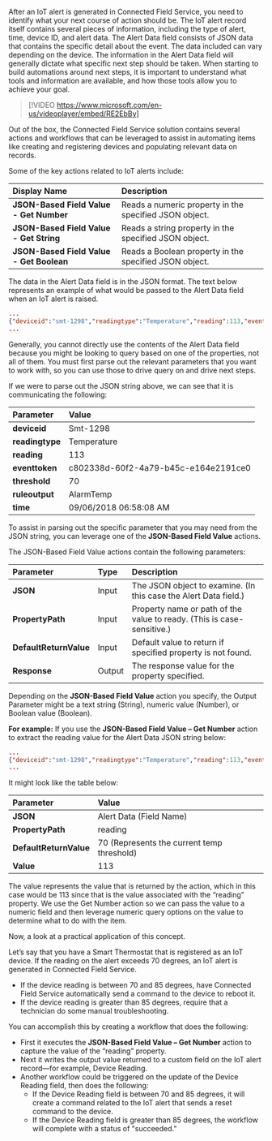 After an IoT alert is generated in Connected Field Service, you need to identify what your next course of action should be. The IoT alert record itself contains several pieces of information, including the type of alert, time, device ID, and alert data. The Alert Data field consists of JSON data that contains the specific detail about the event. The data included can vary depending on the device. The information in the Alert Data field will generally dictate what specific next step should be taken. When starting to build automations around next steps, it is important to understand what tools and information are available, and how those tools allow you to achieve your goal.  



<!--note from editor: not sure if this is the correct way to format a video.-->


> [!VIDEO https://www.microsoft.com/en-us/videoplayer/embed/RE2EbBy]

Out of the box, the Connected Field Service solution contains several actions and workflows that can be leveraged to assist in automating items like creating and registering devices and populating relevant data on records.  

Some of the key actions related to IoT alerts include:

| **Display Name** | **Description** |
| :-------------- | :--- |
| **JSON-Based Field Value - Get Number** | Reads a numeric property in the specified JSON object. |
| **JSON-Based Field Value - Get String** | Reads a string property in the specified JSON object. |
| **JSON-Based Field Value - Get Boolean** | Reads a Boolean property in the specified JSON object. |

The data in the Alert Data field is in the JSON format. The text below represents an example of what would be passed to the Alert Data field when an IoT alert is raised. 

```json
...
{"deviceid":"smt-1298","readingtype":"Temperature","reading":113,"eventtoken":"c802338d-60f2-4a79-b45c-e164e2191ce0","threshold":70,"ruleoutput":"AlarmTemp","time":"2018-09-06T15:58:08.964Z"}
...
``` 

Generally, you cannot directly use the contents of the Alert Data field because you might be looking to query based on one of the properties, not all of them. You must first parse out the relevant parameters that you want to work with, so you can use those to drive query on and drive next steps.    

If we were to parse out the JSON string above, we can see that it is communicating the following:

| **Parameter** | **Value** |
| :-------------- | :--- |
| **deviceid** | Smt-1298 |
| **readingtype** | Temperature |
| **reading** | 113 |
| **eventtoken** | c802338d-60f2-4a79-b45c-e164e2191ce0 |
| **threshold** | 70 |
| **ruleoutput** | AlarmTemp |
| **time** | 09/06/2018 06:58:08 AM |

To assist in parsing out the specific parameter that you may need from the JSON string, you can leverage one of the **JSON-Based Field Value** actions.  

The JSON-Based Field Value actions contain the following parameters:

| **Parameter** | **Type** | **Description** |
| :-------------- | :--- | :--- |
| **JSON** | Input | The JSON object to examine. (In this case the Alert Data field.) |
| **PropertyPath** | Input | Property name or path of the value to ready. (This is case-sensitive.) |
| **DefaultReturnValue** | Input | Default value to return if specified property is not found. |
| **Response** | Output | The response value for the property specified.  |

Depending on the **JSON-Based Field Value** action you specify, the Output Parameter might be a text string (String), numeric value (Number), or Boolean value (Boolean).  


**For example:** If you use the **JSON-Based Field Value – Get Number** action to extract the reading value for the Alert Data JSON string below: 

```json
...
{"deviceid":"smt-1298","readingtype":"Temperature","reading":113,"eventtoken":"c802338d-60f2-4a79-b45c-e164e2191ce0","threshold":70,"ruleoutput":"AlarmTemp","time":"2018-09-06T15:58:08.964Z"}
...
``` 

It might look like the table below:

| **Parameter** | **Value** |
| :-------------- | :--- |
| **JSON** | Alert Data (Field Name) |
| **PropertyPath** | reading  |
| **DefaultReturnValue** | 70 (Represents the current temp threshold)  |
| **Value** | 113 |

The value represents the value that is returned by the action, which in this case would be 113 since that is the value associated with the “reading” property. We use the Get Number action so we can pass the value to a numeric field and then leverage numeric query options on the value to determine what to do with the item.   

Now, a look at a practical application of this concept.

Let’s say that you have a Smart Thermostat that is registered as an IoT device. If the reading on the alert exceeds 70 degrees, an IoT alert is generated in Connected Field Service.  

- If the device reading is between 70 and 85 degrees, have Connected Field Service automatically send a command to the device to reboot it. 
- If the device reading is greater than 85 degrees, require that a technician do some manual troubleshooting.  

You can accomplish this by creating a workflow that does the following: 

- First it executes the **JSON-Based Field Value – Get Number** action to capture the value of the “reading” property.
- Next it writes the output value returned to a custom field on the IoT alert record—for example, Device Reading.
- Another workflow could be triggered on the update of the Device Reading field, then does the following:
	- If the Device Reading field is between 70 and 85 degrees, it will create a command related to the IoT alert that sends a reset command to the device.
	- If the Device Reading field is greater than 85 degrees, the workflow will complete with a status of "succeeded."     

